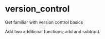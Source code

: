 # version_control
Get familiar with version control basics

Add two additional functions; add and subtract.
